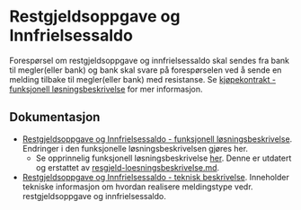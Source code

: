 Restgjeldsoppgave og Innfrielsessaldo
=====================================

Forespørsel om restgjeldsoppgave og innfrielsessaldo skal sendes fra bank til megler(eller bank) og bank skal svare på forespørselen ved å sende en melding tilbake til megler(eller bank) med resistanse.
Se [kjøpekontrakt - funksjonell løsningsbeskrivelse](./kjoepekontrakt-loesningsbeskrivelse.md) for mer informasjon.

## Dokumentasjon
* [Restgjeldsoppgave og Innfrielsessaldo - funksjonell løsningsbeskrivelse](./restgjeldsoppgave-og-innfrielsessaldo-loesningsbeskrivelse.md). Endringer i den funksjonelle løsningsbeskrivelsen gjøres her.  
  - Se opprinnelig funksjonell løsningsbeskrivelse [her](DSVE&#32;løsningsbeskrivelse&#32;-&#32;restgjeldsoppgave&#32;og&#32;innfrielsessaldo&#32;-&#32;2024-03-10.pdf). Denne er utdatert og erstattet av [resgjeld-loesningsbeskrivelse.md](./restgjeldsoppgave-og-innfrielsessaldo-loesningsbeskrivelse).
* [Restgjeldsoppgave og Innfrielsessaldo - teknisk beskrivelse](./restgjeldsoppgave-og-innfrielsessaldo-teknisk-beskrivelse.md). Inneholder tekniske informasjon om hvordan realisere meldingstype vedr. restgjeldsoppgave og innfrielsessaldo.
  

